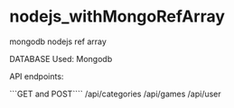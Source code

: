 # nodejs_withMongoRefArray
mongodb nodejs ref array


DATABASE Used: Mongodb

API endpoints: 

```GET and POST````
/api/categories
/api/games
/api/user
